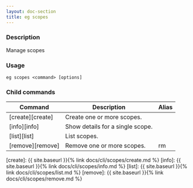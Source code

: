 ```yaml
---
layout: doc-section
title: eg scopes 
---
```


### Description

Manage scopes

### Usage

```shell
eg scopes <command> [options]
```

### Child commands

| Command          | Description                      | Alias |
| ---              | ---                              | ---   |
| [create][create] | Create one or more scopes.       |       |
| [info][info]     | Show details for a single scope. |       |
| [list][list]     | List scopes.                     |       |
| [remove][remove] | Remove one or more scopes.       | rm    |


[create]: {{ site.baseurl }}{% link docs/cli/scopes/create.md %}
[info]: {{ site.baseurl }}{% link docs/cli/scopes/info.md %}
[list]: {{ site.baseurl }}{% link docs/cli/scopes/list.md %}
[remove]: {{ site.baseurl }}{% link docs/cli/scopes/remove.md %}
